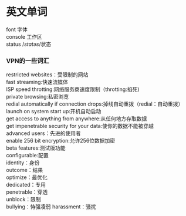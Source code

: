 # 英文单词
font 字体  
console 工作区  
status /*statəs*/状态  

### VPN的一些词汇
restricted websites：受限制的网站    
fast streaming:快速流媒体  
ISP speed throtting:网络服务商速度限制（throtting:掐死)  
private browsing:私密浏览  
redial automatically if connection drops:掉线自动重拨（redial：自动重拨）  
launch on system start up:开机自动启动  
get access to anything from anywhere:从任何地方存取数据  
get impenetrable security for your data:使你的数据不能被穿越  
advanced users：先进的使用者  
enable 256 bit encryption:允许256位数据加密  
beta features:测试版功能  
configurable:配置  
identity：身份  
outcome：结果  
optimize：最优化  
dedicated：专用  
penetrable：穿透  
unblock：限制  
bullying：恃强凌弱
harassment：骚扰  



